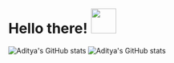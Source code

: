 <!--### Hi there 👋-->

<h1> Hello there! <img src = "https://raw.githubusercontent.com/MartinHeinz/MartinHeinz/master/wave.gif" width = 50px> </h1>
<p align='center'>

<!--[visitors](https://komarev.com/ghpvc/?username=bhagat2k)-->

![Aditya's GitHub stats](https://github-readme-stats.vercel.app/api?username=bhagat2k&theme=dark&show_icons=true&rank_icon=github)
![Aditya's GitHub stats](https://github-readme-stats.vercel.app/api?username=bhagat2k&show_icons=true&theme=transparent&rank_icon=github)

<!--[Top Langs](https://github-readme-stats.vercel.app/api/top-langs/?username=bhagat2k&layout=compact&theme=dark&show_icons=true)

<!--
**adityeah2k/adityeah2k** is a ✨ _special_ ✨ repository because its `README.md` (this file) appears on your GitHub profile.

Here are some ideas to get you started:

- 🔭 I’m currently working on ...
- 🌱 I’m currently learning ...
- 👯 I’m looking to collaborate on ...
- 🤔 I’m looking for help with ...
- 💬 Ask me about ...
- 📫 How to reach me: ...
- 😄 Pronouns: ...
- ⚡ Fun fact: ...
-->
